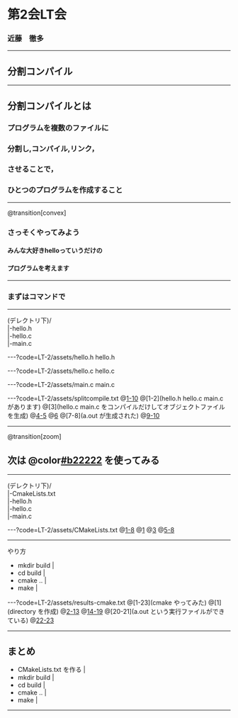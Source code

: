 # 第2会LT会
### 近藤　徹多

---

## 分割コンパイル

---
## **分割コンパイル**とは <br>
### プログラムを複数のファイルに<br>
### 分割し,コンパイル,リンク， <br>
### させることで，<br>
### ひとつのプログラムを作成すること <br>

---
@transition[convex]
### さっそくやってみよう<br>
#### みんな大好きhelloっていうだけの <br>
#### プログラムを考えます
---

### まずはコマンドで

---
 
(デレクトリ下)/ <br>
|-hello.h <br>
|-hello.c <br>
|-main.c

---?code=LT-2/assets/hello.h
hello.h

---?code=LT-2/assets/hello.c
hello.c

---?code=LT-2/assets/main.c
main.c

---?code=LT-2/assets/splitcompile.txt
@[1-10](コマンドでやってみた)
@[1-2](hello.h hello.c main.c があります)
@[3](hello.c main.c をコンパイルだけしてオブジェクトファイルを生成)
@[4-5](オブジェクトファイルが生成された)
@[6](オブジェクトファイルをリンクして,a.outを生成)
@[7-8](a.out が生成された)
@[9-10](ちゃんと実行できます)

---
@transition[zoom]
## 次は @color[#b22222](cmake) を使ってみる

---

(デレクトリ下)/ <br>
|-CmakeLists.txt <br>
|-hello.h <br>
|-hello.c <br>
|-main.c

---?code=LT-2/assets/CMakeLists.txt
@[1-8](CMakeLists.txt)
@[1](cmakeのバージョン指定)
@[3](プロジェクト名と使用する言語を設定)
@[5-8](a.outという実行ファイルをmain.cとhello.cから作成)

---

やり方
* mkdir build |
* cd build |
* cmake .. |
* make |

---?code=LT-2/assets/results-cmake.txt
@[1-23](cmake やってみた)
@[1](directory を作成)
@[2-13](移動してcmake)
@[14-19](make)
@[20-21](a.out という実行ファイルができている)
@[22-23](ちゃんと実行できます)

---

## まとめ
* CMakeLists.txt を作る |
* mkdir build |
* cd build |
* cmake .. |
* make |

---

